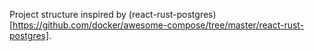 Project structure inspired by (react-rust-postgres)[https://github.com/docker/awesome-compose/tree/master/react-rust-postgres].

